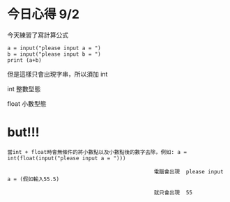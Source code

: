 # 今日心得 9/2

今天練習了寫計算公式
```
a = input("please input a = ")
b = input("please input b = ")
print (a+b)
```
但是這樣只會出現字串，所以須加 int


int 整數型態

float 小數型態

# but!!! 

```
當int + float時會無條件的將小數點以及小數點後的數字去除，例如: a = int(float(input("please input a = ")))
                                                     
                                               電腦會出現  please input a = (假如輸入55.5)
                                               
                                               就只會出現  55
```

